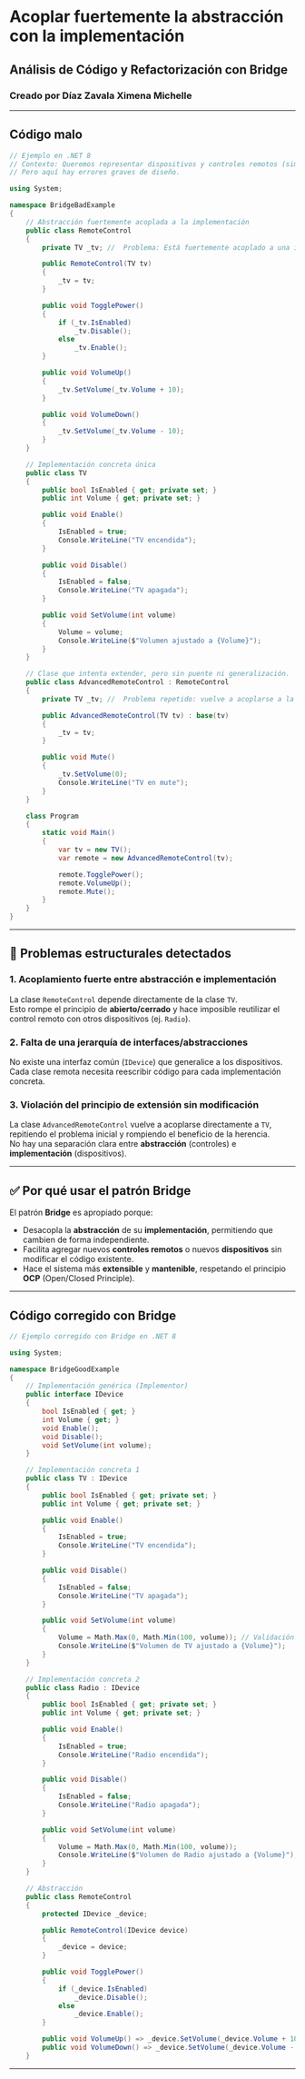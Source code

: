 # Acoplar fuertemente la abstracción con la implementación
## Análisis de Código y Refactorización con Bridge
### Creado por Díaz Zavala Ximena Michelle
---
## Código malo
```csharp
// Ejemplo en .NET 8 
// Contexto: Queremos representar dispositivos y controles remotos (similar a TV / Radio).
// Pero aquí hay errores graves de diseño.

using System;

namespace BridgeBadExample
{
    // Abstracción fuertemente acoplada a la implementación 
    public class RemoteControl
    {
        private TV _tv; //  Problema: Está fuertemente acoplado a una implementación concreta.

        public RemoteControl(TV tv)
        {
            _tv = tv;
        }

        public void TogglePower()
        {
            if (_tv.IsEnabled)
                _tv.Disable();
            else
                _tv.Enable();
        }

        public void VolumeUp()
        {
            _tv.SetVolume(_tv.Volume + 10);
        }

        public void VolumeDown()
        {
            _tv.SetVolume(_tv.Volume - 10);
        }
    }

    // Implementación concreta única
    public class TV
    {
        public bool IsEnabled { get; private set; }
        public int Volume { get; private set; }

        public void Enable()
        {
            IsEnabled = true;
            Console.WriteLine("TV encendida");
        }

        public void Disable()
        {
            IsEnabled = false;
            Console.WriteLine("TV apagada");
        }

        public void SetVolume(int volume)
        {
            Volume = volume;
            Console.WriteLine($"Volumen ajustado a {Volume}");
        }
    }

    // Clase que intenta extender, pero sin puente ni generalización.
    public class AdvancedRemoteControl : RemoteControl
    {
        private TV _tv; //  Problema repetido: vuelve a acoplarse a la implementación concreta.

        public AdvancedRemoteControl(TV tv) : base(tv)
        {
            _tv = tv;
        }

        public void Mute()
        {
            _tv.SetVolume(0);
            Console.WriteLine("TV en mute");
        }
    }

    class Program
    {
        static void Main()
        {
            var tv = new TV();
            var remote = new AdvancedRemoteControl(tv);

            remote.TogglePower();
            remote.VolumeUp();
            remote.Mute();
        }
    }
}

```
---
## 🚨 Problemas estructurales detectados

### 1. Acoplamiento fuerte entre abstracción e implementación
La clase `RemoteControl` depende directamente de la clase `TV`.  
Esto rompe el principio de **abierto/cerrado** y hace imposible reutilizar el control remoto con otros dispositivos (ej. `Radio`).

### 2. Falta de una jerarquía de interfaces/abstracciones
No existe una interfaz común (`IDevice`) que generalice a los dispositivos.  
Cada clase remota necesita reescribir código para cada implementación concreta.

### 3. Violación del principio de extensión sin modificación
La clase `AdvancedRemoteControl` vuelve a acoplarse directamente a `TV`, repitiendo el problema inicial y rompiendo el beneficio de la herencia.  
No hay una separación clara entre **abstracción** (controles) e **implementación** (dispositivos).

---

## ✅ Por qué usar el patrón Bridge

El patrón **Bridge** es apropiado porque:

- Desacopla la **abstracción** de su **implementación**, permitiendo que cambien de forma independiente.  
- Facilita agregar nuevos **controles remotos** o nuevos **dispositivos** sin modificar el código existente.  
- Hace el sistema más **extensible** y **mantenible**, respetando el principio **OCP** (Open/Closed Principle).  


---
## Código corregido con Bridge
```csharp
// Ejemplo corregido con Bridge en .NET 8

using System;

namespace BridgeGoodExample
{
    // Implementación genérica (Implementor)
    public interface IDevice
    {
        bool IsEnabled { get; }
        int Volume { get; }
        void Enable();
        void Disable();
        void SetVolume(int volume);
    }

    // Implementación concreta 1
    public class TV : IDevice
    {
        public bool IsEnabled { get; private set; }
        public int Volume { get; private set; }

        public void Enable()
        {
            IsEnabled = true;
            Console.WriteLine("TV encendida");
        }

        public void Disable()
        {
            IsEnabled = false;
            Console.WriteLine("TV apagada");
        }

        public void SetVolume(int volume)
        {
            Volume = Math.Max(0, Math.Min(100, volume)); // Validación básica
            Console.WriteLine($"Volumen de TV ajustado a {Volume}");
        }
    }

    // Implementación concreta 2
    public class Radio : IDevice
    {
        public bool IsEnabled { get; private set; }
        public int Volume { get; private set; }

        public void Enable()
        {
            IsEnabled = true;
            Console.WriteLine("Radio encendida");
        }

        public void Disable()
        {
            IsEnabled = false;
            Console.WriteLine("Radio apagada");
        }

        public void SetVolume(int volume)
        {
            Volume = Math.Max(0, Math.Min(100, volume));
            Console.WriteLine($"Volumen de Radio ajustado a {Volume}");
        }
    }

    // Abstracción
    public class RemoteControl
    {
        protected IDevice _device;

        public RemoteControl(IDevice device)
        {
            _device = device;
        }

        public void TogglePower()
        {
            if (_device.IsEnabled)
                _device.Disable();
            else
                _device.Enable();
        }

        public void VolumeUp() => _device.SetVolume(_device.Volume + 10);
        public void VolumeDown() => _device.SetVolume(_device.Volume - 10);
    }

```
---
